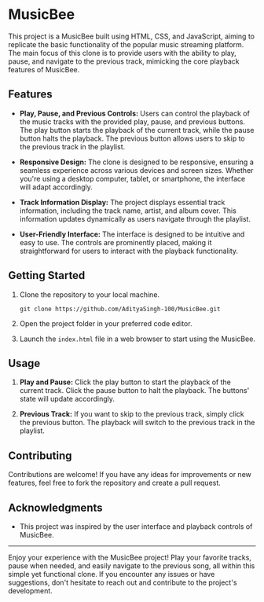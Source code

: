 <!--# MusicBee
Experience the thrill of music streaming with our Spotify Clone. Built using HTML, CSS, and JavaScript, our clone offers a user-friendly interface for seamless navigation. Play, pause and next and previous -->
# MusicBee
This project is a MusicBee built using HTML, CSS, and JavaScript, aiming to replicate the basic functionality of the popular music streaming platform. The main focus of this clone is to provide users with the ability to play, pause, and navigate to the previous track, mimicking the core playback features of MusicBee.

## Features

- **Play, Pause, and Previous Controls:** Users can control the playback of the music tracks with the provided play, pause, and previous buttons. The play button starts the playback of the current track, while the pause button halts the playback. The previous button allows users to skip to the previous track in the playlist.

- **Responsive Design:** The clone is designed to be responsive, ensuring a seamless experience across various devices and screen sizes. Whether you're using a desktop computer, tablet, or smartphone, the interface will adapt accordingly.

- **Track Information Display:** The project displays essential track information, including the track name, artist, and album cover. This information updates dynamically as users navigate through the playlist.

- **User-Friendly Interface:** The interface is designed to be intuitive and easy to use. The controls are prominently placed, making it straightforward for users to interact with the playback functionality.

## Getting Started

1. Clone the repository to your local machine.
   ```
   git clone https://github.com/AdityaSingh-100/MusicBee.git
   ```

2. Open the project folder in your preferred code editor.

3. Launch the `index.html` file in a web browser to start using the MusicBee.

## Usage

1. **Play and Pause:** Click the play button to start the playback of the current track. Click the pause button to halt the playback. The buttons' state will update accordingly.

2. **Previous Track:** If you want to skip to the previous track, simply click the previous button. The playback will switch to the previous track in the playlist.

## Contributing

Contributions are welcome! If you have any ideas for improvements or new features, feel free to fork the repository and create a pull request.


## Acknowledgments

- This project was inspired by the user interface and playback controls of MusicBee.

---

Enjoy your experience with the MusicBee project! Play your favorite tracks, pause when needed, and easily navigate to the previous song, all within this simple yet functional clone. If you encounter any issues or have suggestions, don't hesitate to reach out and contribute to the project's development.
